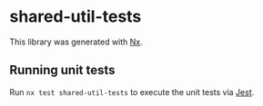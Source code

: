 # shared-util-tests

This library was generated with [Nx](https://nx.dev).

## Running unit tests

Run `nx test shared-util-tests` to execute the unit tests via [Jest](https://jestjs.io).
